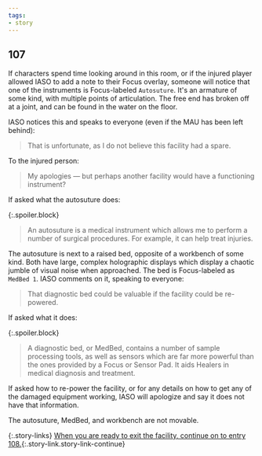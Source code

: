 ```yaml
---
tags:
- story
---
```


## 107

If characters spend time looking around in this room, or if the injured player allowed IASO to add a note to their Focus overlay, someone will notice that one of the instruments is Focus-labeled `Autosuture`.
It's an armature of some kind, with multiple points of articulation.
The free end has broken off at a joint, and can be found in the water on the floor.

IASO notices this and speaks to everyone (even if the MAU has been left behind):

> That is unfortunate, as I do not believe this facility had a spare.

To the injured person:

> My apologies — but perhaps another facility would have a functioning instrument?

If asked what the autosuture does:

{:.spoiler.block}
> An autosuture is a medical instrument which allows me to perform a number of surgical procedures.
> For example, it can help treat injuries.

The autosuture is next to a raised bed, opposite of a workbench of some kind.
Both have large, complex holographic displays which display a chaotic jumble of visual noise when approached.
The bed is Focus-labeled as `MedBed 1`.
IASO comments on it, speaking to everyone:

> That diagnostic bed could be valuable if the facility could be re-powered.

If asked what it does:

{:.spoiler.block}
> A diagnostic bed, or MedBed, contains a number of sample processing tools, as well as sensors which are far more powerful than the ones provided by a Focus or Sensor Pad.
> It aids Healers in medical diagnosis and treatment.

If asked how to re-power the facility, or for any details on how to get any of the damaged equipment working, IASO will apologize and say it does not have that information.

The autosuture, MedBed, and workbench are not movable.

{:.story-links}
[When you are ready to exit the facility, continue on to entry 108.](108-exit.md){:.story-link.story-link-continue}
